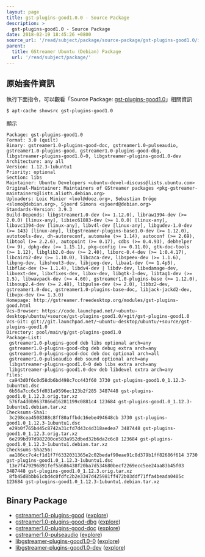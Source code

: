```yaml
---
layout: page
title: gst-plugins-good1.0.0 - Source Package
description: >
  gst-plugins-good1.0 - Source Package
date: 2018-02-19 18:45:26 +0800
source_url: '/read/subject/package/source-package/gst-plugins-good1.0/index.md'
parent:
  title: GStreamer Ubuntu (Debian) Package
  url: '/read/subject/package/'
---
```



## 原始套件資訊

執行下面指令，可以觀看「Source Package: [gst-plugins-good1.0](https://packages.ubuntu.com/source/artful/gst-plugins-good1.0)」相關資訊

``` sh
$ apt-cache showsrc gst-plugins-good1.0
```

顯示

```
Package: gst-plugins-good1.0
Format: 3.0 (quilt)
Binary: gstreamer1.0-plugins-good-doc, gstreamer1.0-pulseaudio, gstreamer1.0-plugins-good, gstreamer1.0-plugins-good-dbg, libgstreamer-plugins-good1.0-0, libgstreamer-plugins-good1.0-dev
Architecture: any all
Version: 1.12.3-1ubuntu1
Priority: optional
Section: libs
Maintainer: Ubuntu Developers <ubuntu-devel-discuss@lists.ubuntu.com>
Original-Maintainer: Maintainers of GStreamer packages <pkg-gstreamer-maintainers@lists.alioth.debian.org>
Uploaders: Loic Minier <lool@dooz.org>, Sebastian Dröge <slomo@debian.org>, Sjoerd Simons <sjoerd@debian.org>
Standards-Version: 3.9.3
Build-Depends: libgstreamer1.0-dev (>= 1.12.0), libraw1394-dev (>= 2.0.0) [linux-any], libiec61883-dev (>= 1.0.0) [linux-any], libavc1394-dev [linux-any], libv4l-dev [linux-any], libgudev-1.0-dev (>= 143) [linux-any], libgstreamer-plugins-base1.0-dev (>= 1.12.0), autotools-dev, dh-autoreconf, automake (>= 1.14), autoconf (>= 2.69), libtool (>= 2.2.6), autopoint (>= 0.17), cdbs (>= 0.4.93), debhelper (>= 9), dpkg-dev (>= 1.15.1), pkg-config (>= 0.11.0), gtk-doc-tools (>= 1.12), libglib2.0-dev (>= 2.40), liborc-0.4-dev (>= 1:0.4.17), libcairo2-dev (>= 1.10.0), libcaca-dev, libspeex-dev (>= 1.1.6), libpng-dev, libshout3-dev, libjpeg-dev, libaa1-dev (>= 1.4p5), libflac-dev (>= 1.1.4), libdv4-dev | libdv-dev, libxdamage-dev, libxext-dev, libxfixes-dev, libxv-dev, libgtk-3-dev, libtag1-dev (>= 1.5), libwavpack-dev (>= 4.60), gstreamer1.0-plugins-base (>= 1.12.0), libsoup2.4-dev (>= 2.48), libpulse-dev (>= 2.0), libbz2-dev, gstreamer1.0-doc, gstreamer1.0-plugins-base-doc, libjack-jackd2-dev, libvpx-dev (>= 1.3.0)
Homepage: http://gstreamer.freedesktop.org/modules/gst-plugins-good.html
Vcs-Browser: https://code.launchpad.net/~ubuntu-desktop/ubuntu/+source/gst-plugins-good1.0/+git/gst-plugins-good1.0
Vcs-Git: git://git.launchpad.net/~ubuntu-desktop/ubuntu/+source/gst-plugins-good1.0
Directory: pool/main/g/gst-plugins-good1.0
Package-List:
 gstreamer1.0-plugins-good deb libs optional arch=any
 gstreamer1.0-plugins-good-dbg deb debug extra arch=any
 gstreamer1.0-plugins-good-doc deb doc optional arch=all
 gstreamer1.0-pulseaudio deb sound optional arch=any
 libgstreamer-plugins-good1.0-0 deb libs extra arch=any
 libgstreamer-plugins-good1.0-dev deb libdevel extra arch=any
Files:
 ca943d0f6c0d58db6bd498c7cc443f60 3730 gst-plugins-good1.0_1.12.3-1ubuntu1.dsc
 6b56a7cc6c5fd031a9596ec123b2f285 3487448 gst-plugins-good1.0_1.12.3.orig.tar.xz
 576fa4d0b9637866d16281199c0881c4 123684 gst-plugins-good1.0_1.12.3-1ubuntu1.debian.tar.xz
Checksums-Sha1:
 3c298cea4508388c8ff80affbdc16ebe494648cb 3730 gst-plugins-good1.0_1.12.3-1ubuntu1.dsc
 e29b0f765b445c8742a31cfd7d43c4d318aedea7 3487448 gst-plugins-good1.0_1.12.3.orig.tar.xz
 6e299bd97d982200ce583a952dbed32b6da2c6c8 123684 gst-plugins-good1.0_1.12.3-1ubuntu1.debian.tar.xz
Checksums-Sha256:
 aa186cc7c4cf1d1f7f6332031365e2c02bedaf90eae91c8d379b1ff82686f614 3730 gst-plugins-good1.0_1.12.3-1ubuntu1.dsc
 13e7f479296891fef5a686438f20ba7d534680becf2269ecc5ee24aa83b45f03 3487448 gst-plugins-good1.0_1.12.3.orig.tar.xz
 8fb45d8bbb61cbd4c0fdfc2b2e3347d425981ff472b03ddf71ffa4beada0405c 123684 gst-plugins-good1.0_1.12.3-1ubuntu1.debian.tar.xz

```

## Binary Package 

* [gstreamer1.0-plugins-good](https://packages.ubuntu.com/artful/gstreamer1.0-plugins-good) ([explore](/book-framework-gstreamer/read/subject/package/binary-package/gstreamer1.0-plugins-good))
* [gstreamer1.0-plugins-good-dbg](https://packages.ubuntu.com/artful/gstreamer1.0-plugins-good-dbg) ([explore](/book-framework-gstreamer/read/subject/package/binary-package/gstreamer1.0-plugins-good-dbg))
* [gstreamer1.0-plugins-good-doc](https://packages.ubuntu.com/artful/gstreamer1.0-plugins-good-doc) ([explore](/book-framework-gstreamer/read/subject/package/binary-package/gstreamer1.0-plugins-good-doc))
* [gstreamer1.0-pulseaudio](https://packages.ubuntu.com/artful/gstreamer1.0-pulseaudio) ([explore](/book-framework-gstreamer/read/subject/package/binary-package/gstreamer1.0-pulseaudio))
* [libgstreamer-plugins-good1.0-0](https://packages.ubuntu.com/artful/libgstreamer-plugins-good1.0-0) ([explore](/book-framework-gstreamer/read/subject/package/binary-package/libgstreamer-plugins-good1.0-0))
* [libgstreamer-plugins-good1.0-dev](https://packages.ubuntu.com/artful/libgstreamer-plugins-good1.0-dev) ([explore](/book-framework-gstreamer/read/subject/package/binary-package/libgstreamer-plugins-good1.0-dev))


